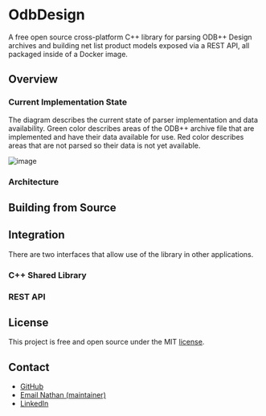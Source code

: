 # OdbDesign

A free open source cross-platform C++ library for parsing ODB++ Design archives and building net list product models exposed via a REST API, all packaged inside of a Docker image.

## Overview

### Current Implementation State

The diagram describes the current state of parser implementation and data availability. Green color describes areas of the ODB++ archive file that are implemented and have their data available for use. Red color describes areas that are not parsed so their data is not yet available.

![image](https://github.com/nam20485/OdbDesign/assets/1829396/6c45831b-af62-4c45-b17c-137bc1f730aa)

### Architecture

## Building from Source

## Integration

There are two interfaces that allow use of the library in other applications.

### C++ Shared Library

### REST API

## License

This project is free and open source under the MIT [license](https://github.com/nam20485/OdbDesign/blob/c0c8b6e4b93e1c7d4d5e65c7ad25157c883f8bfb/LICENSE).

## Contact

* [GitHub](https://github.com/nam20485/odbdesign)
* [Email Nathan (maintainer)](mailto:nmiller217@gmail.com?subject=OdbDesign)
* [LinkedIn](https://www.linkedin.com/in/namiller/)
